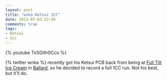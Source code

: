 ```yaml
---
layout: post
title: "wnka Ketsui 1CC"
date: 2013-07-03 22:49
comments: true
tags:
- Ketsui
- 1cc
---
```


{% youtube TxSGlth0Cco %}

{% twitter wnka %} recently got his Ketsui PCB back from being at [Full Tilt Ice Cream](http://fulltilticecream.com) in
[Ballard](http://www.yelp.com/biz/full-tilt-ice-cream-seattle-5), so he decided to record a full 1CC
run. Not his best, but it'll do.
